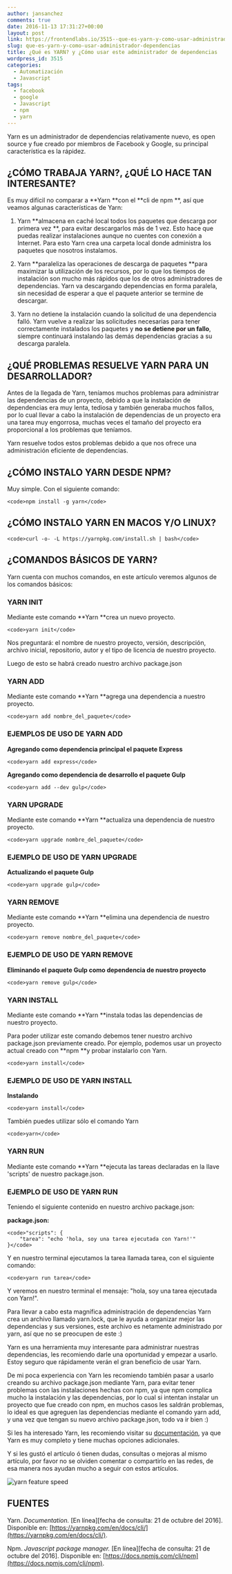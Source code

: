 ```yaml
---
author: jansanchez
comments: true
date: 2016-11-13 17:31:27+00:00
layout: post
link: https://frontendlabs.io/3515--que-es-yarn-y-como-usar-administrador-dependencias
slug: que-es-yarn-y-como-usar-administrador-dependencias
title: ¿Qué es YARN? y ¿Cómo usar este administrador de dependencias
wordpress_id: 3515
categories:
  - Automatización
  - Javascript
tags:
  - facebook
  - google
  - Javascript
  - npm
  - yarn
---
```


Yarn es un administrador de dependencias relativamente nuevo, es open source y fue creado por miembros de Facebook y Google, su principal característica es la rápidez.

## ¿CÓMO TRABAJA YARN?, ¿QUÉ LO HACE TAN INTERESANTE?

Es muy difícil no comparar a **Yarn **con el **cli de npm **, así que veamos algunas características de Yarn:

1. Yarn **almacena en caché local todos los paquetes que descarga por primera vez **, para evitar descargarlos más de 1 vez. Esto hace que puedas realizar instalaciones aunque no cuentes con conexión a Internet. Para esto Yarn crea una carpeta local donde administra los paquetes que nosotros instalamos.

2. Yarn **paraleliza las operaciones de descarga de paquetes **para maximizar la utilización de los recursos, por lo que los tiempos de instalación son mucho más rápidos que los de otros administradores de dependencias. Yarn va descargando dependencias en forma paralela, sin necesidad de esperar a que el paquete anterior se termine de descargar.

3. Yarn no detiene la instalación cuando la solicitud de una dependencia falló. Yarn vuelve a realizar las solicitudes necesarias para tener correctamente instalados los paquetes y **no se detiene por un fallo**, siempre continuará instalando las demás dependencias gracias a su descarga paralela.

## ¿QUÉ PROBLEMAS RESUELVE YARN PARA UN DESARROLLADOR?

Antes de la llegada de Yarn, teníamos muchos problemas para administrar las dependencias de un proyecto, debido a que la instalación de dependencias era muy lenta, tediosa y también generaba muchos fallos, por lo cual llevar a cabo la instalación de dependencias de un proyecto era una tarea muy engorrosa, muchas veces el tamaño del proyecto era proporcional a los problemas que teníamos.

Yarn resuelve todos estos problemas debido a que nos ofrece una administración eficiente de dependencias.

## ¿CÓMO INSTALO YARN DESDE NPM?

Muy simple. Con el siguiente comando:

    <code>npm install -g yarn</code>

## ¿CÓMO INSTALO YARN EN MACOS Y/O LINUX?

    <code>curl -o- -L https://yarnpkg.com/install.sh | bash</code>

## ¿COMANDOS BÁSICOS DE YARN?

Yarn cuenta con muchos comandos, en este artículo veremos algunos de los comandos básicos:

### YARN INIT

Mediante este comando **Yarn **crea un nuevo proyecto.

    <code>yarn init</code>

Nos preguntará: el nombre de nuestro proyecto, versión, descripción, archivo inicial, repositorio, autor y el tipo de licencia de nuestro proyecto.

Luego de esto se habrá creado nuestro archivo package.json

### YARN ADD

Mediante este comando **Yarn **agrega una dependencia a nuestro proyecto.

    <code>yarn add nombre_del_paquete</code>

### EJEMPLOS DE USO DE YARN ADD

**Agregando como dependencia principal el paquete Express**

    <code>yarn add express</code>

**Agregando como dependencia de desarrollo el paquete Gulp**

    <code>yarn add --dev gulp</code>

### YARN UPGRADE

Mediante este comando **Yarn **actualiza una dependencia de nuestro proyecto.

    <code>yarn upgrade nombre_del_paquete</code>

### EJEMPLO DE USO DE YARN UPGRADE

**Actualizando el paquete Gulp**

    <code>yarn upgrade gulp</code>

### YARN REMOVE

Mediante este comando **Yarn **elimina una dependencia de nuestro proyecto.

    <code>yarn remove nombre_del_paquete</code>

### EJEMPLO DE USO DE YARN REMOVE

**Eliminando el paquete Gulp como dependencia de nuestro proyecto**

    <code>yarn remove gulp</code>

### YARN INSTALL

Mediante este comando **Yarn **instala todas las dependencias de nuestro proyecto.

Para poder utilizar este comando debemos tener nuestro archivo package.json previamente creado. Por ejemplo, podemos usar un proyecto actual creado con **npm **y probar instalarlo con Yarn.

    <code>yarn install</code>

### EJEMPLO DE USO DE YARN INSTALL

**Instalando**

    <code>yarn install</code>

También puedes utilizar sólo el comando Yarn

    <code>yarn</code>

### YARN RUN

Mediante este comando **Yarn **ejecuta las tareas declaradas en la llave 'scripts' de nuestro package.json.

### EJEMPLO DE USO DE YARN RUN

Teniendo el siguiente contenido en nuestro archivo package.json:

**package.json:**

    <code>"scripts": {
    	"tarea": "echo 'hola, soy una tarea ejecutada con Yarn!'"
    }</code>

Y en nuestro terminal ejecutamos la tarea llamada tarea, con el siguiente comando:

    <code>yarn run tarea</code>

Y veremos en nuestro terminal el mensaje: "hola, soy una tarea ejecutada con Yarn!".

Para llevar a cabo esta magnífica administración de dependencias Yarn crea un archivo llamado yarn.lock, que le ayuda a organizar mejor las dependencias y sus versiones, este archivo es netamente administrado por yarn, así que no se preocupen de este :)

Yarn es una herramienta muy interesante para administrar nuestras dependencias, les recomiendo darle una oportunidad y empezar a usarlo. Estoy seguro que rápidamente verán el gran beneficio de usar Yarn.

De mi poca experiencia con Yarn les recomiendo también pasar a usarlo creando su archivo package.json mediante Yarn, para evitar tener problemas con las instalaciones hechas con npm, ya que npm complica mucho la instalación y las dependencias, por lo cual si intentan instalar un proyecto que fue creado con npm, en muchos casos les saldrán problemas, lo ideal es que agreguen las dependencias mediante el comando yarn add, y una vez que tengan su nuevo archivo package.json, todo va ir bien :)

Si les ha interesado Yarn, les recomiendo visitar su [documentación](https://yarnpkg.com/en/docs), ya que Yarn es muy completo y tiene muchas opciones adicionales.

Y si les gustó el artículo ó tienen dudas, consultas o mejoras al mismo artículo, por favor no se olviden comentar o compartirlo en las redes, de esa manera nos ayudan mucho a seguir con estos artículos.

![yarn feature speed](https://frontendlabs.io/wp-content/uploads/2016/11/yarn-feature-speed.png)

## FUENTES

Yarn. _Documentation._ [En línea][fecha de consulta: 21 de octubre del 2016].
Disponible en: [https://yarnpkg.com/en/docs/cli/](https://yarnpkg.com/en/docs/cli/).

Npm. _Javascript package manager._ [En línea][fecha de consulta: 21 de octubre del 2016].
Disponible en: [https://docs.npmjs.com/cli/npm](https://docs.npmjs.com/cli/npm).
